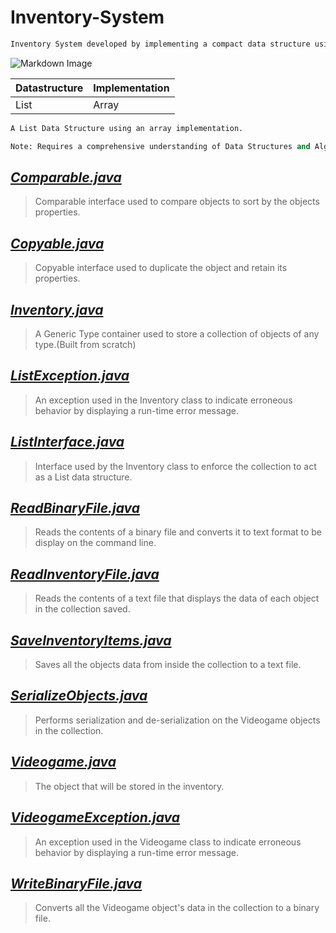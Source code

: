 # Inventory-System

```python
Inventory System developed by implementing a compact data structure using an array in Java. 
```
![Markdown Image](https://encrypted-tbn0.gstatic.com/images?q=tbn%3AANd9GcQKTVpnwjAqa1qYH2S3ImH6gooWbRKk--5AhQ&usqp=CAU)     

| Datastructure | Implementation |
| ------------- | -------------- |
|     List      |     Array      |

```python
A List Data Structure using an array implementation.

Note: Requires a comprehensive understanding of Data Structures and Algorithms.
```


***[Comparable.java](https://github.com/Joseph-Pepe/Inventory-System/blob/master/Comparable.java)***
---
> Comparable interface used to compare objects to sort by the objects properties.

***[Copyable.java](https://github.com/Joseph-Pepe/Inventory-System/blob/master/Copyable.java)***
---
> Copyable interface used to duplicate the object and retain its properties.

***[Inventory.java](https://github.com/Joseph-Pepe/Inventory-System/blob/master/Inventory.java)***
---
> A Generic Type container used to store a collection of objects of any type.(Built from scratch)

***[ListException.java](https://github.com/Joseph-Pepe/Inventory-System/blob/master/ListException.java)***
---
> An exception used in the Inventory class to indicate erroneous behavior by displaying a run-time error message.

***[ListInterface.java](https://github.com/Joseph-Pepe/Inventory-System/blob/master/ListInterface.java)***
---
> Interface used by the Inventory class to enforce the collection to act as a List data structure.

***[ReadBinaryFile.java](https://github.com/Joseph-Pepe/Inventory-System/blob/master/ReadBinaryFile.java)***
---
> Reads the contents of a binary file and converts it to text format to be display on the command line. 

***[ReadInventoryFile.java](https://github.com/Joseph-Pepe/Inventory-System/blob/master/ReadInventoryFile.java)***
---
> Reads the contents of a text file that displays the data of each object in the collection saved.

***[SaveInventoryItems.java](https://github.com/Joseph-Pepe/Inventory-System/blob/master/SaveInventoryItems.java)***
---
> Saves all the objects data from inside the collection to a text file.

***[SerializeObjects.java](https://github.com/Joseph-Pepe/Inventory-System/blob/master/SerializeObjects.java)***
---
> Performs serialization and de-serialization on the Videogame objects in the collection.

***[Videogame.java](https://github.com/Joseph-Pepe/Inventory-System/blob/master/VideoGame.java)***
---
> The object that will be stored in the inventory.

***[VideogameException.java](https://github.com/Joseph-Pepe/Inventory-System/blob/master/VideoGameException.java)***
---
>  An exception used in the Videogame class to indicate erroneous behavior by displaying a run-time error message.

***[WriteBinaryFile.java](https://github.com/Joseph-Pepe/Inventory-System/blob/master/WriteBinaryFile.java)***
---
>  Converts all the Videogame object's data in the collection to a binary file.



